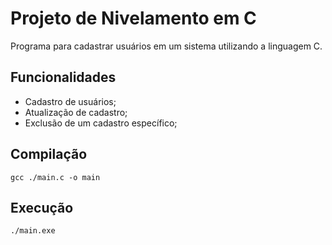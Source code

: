 # Projeto de Nivelamento em C

Programa para cadastrar usuários em um sistema utilizando a linguagem C.

## Funcionalidades

- Cadastro de usuários;
- Atualização de cadastro;
- Exclusão de um cadastro específico;

## Compilação

```
gcc ./main.c -o main
```

## Execução

```
./main.exe
```
